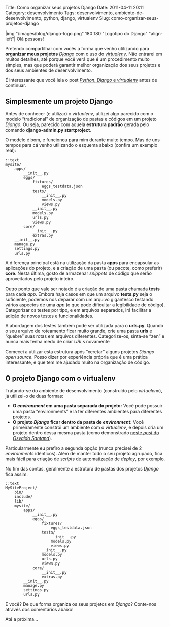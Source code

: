 Title: Como organizar seus projetos Django
Date: 2011-04-11 20:11
Category: desenvolvimento
Tags: desenvolvimento, ambiente-de-desenvolvimento, python, django, virtualenv
Slug: como-organizar-seus-projetos-django


|img "/images/blog/django-logo.png" 180 180 "Logotipo do Django" "align-left"|
Olá pessoas!

Pretendo compartilhar com vocês a forma que venho utilizando para
**organizar meus projetos** [*Django*][] com o uso do [*virtualenv*][].
Não entrarei em muitos detalhes, até porque você verá que é um
procedimento muito simples, mas que poderá garantir melhor organização
dos seus projetos e dos seus ambientes de desenvolvimento.

<!-- PELICAN_END_SUMMARY -->

É interessante que você leia o post [*Python*, *Django* e
*virtualenv*][] antes de continuar.


Simplesmente um projeto Django
------------------------------

Antes de conhecer (e utilizar) o *virtualenv*, utilizei algo parecido
com o modelo “tradicional” de organização de pastas e códigos em um
projeto *Django*. Ou seja, parecido com aquela **estrutura padrão**
gerada pelo comando **django-admin.py startproject**.

O modelo é bom, e funcionou para mim durante muito tempo. Mas de uns
tempos para cá venho utilizando o esquema abaixo (confira um exemplo
real):

    ::text
    mysite/
        apps/
            __init__.py 
            eggs/
                fixtures/
                    eggs_testdata.json
                tests/
                    __init__.py
                    models.py
                    views.py
                __init__.py
                models.py
                urls.py
                views.py
            core/
                __init__.py
                extras.py
        __init__.py
        manage.py
        settings.py
        urls.py

A diferença principal está na utilização da pasta **apps** para
encapsular as aplicações do projeto, e a criação de uma pasta (ou
pacote, como preferir) **core**. Nesta última, gosto de armazenar
*snippets* de código que serão aproveitados pelo projeto inteiro.

Outro ponto que vale ser notado é a criação de uma pasta chamada
**tests** para cada *app*. Embora haja casos em que um arquivo
**tests.py** seja o suficiente, podemos nos deparar com um arquivo
gigantesco testando vários aspectos de uma *app* (o que pode dificultar
a legibilidade de código). Categorizar os testes por tipo, e em arquivos
separados, irá facilitar a adição de novos testes e funcionalidades.

A abordagem dos testes também pode ser utilizada para o **urls.py**.
Quando o seu arquivo de roteamento ficar muito grande, crie uma pasta
**urls** e “quebre” suas rotas em arquivos diferentes. Categorize-os,
sinta-se “zen” e nunca mais tenha medo de criar *URLs* novamente

Comecei a utilizar esta estrutura após “xeretar” alguns projetos
*Django* *open source*. Posso dizer por experiência própria que é uma
prática interessante, e que tem me ajudado muito na organização de
código.


O projeto Django com o virtualenv
---------------------------------

Tratando-se do ambiente de desenvolvimento (construído pelo
*virtualenv*), já utilizei-o de duas formas:

* **O *environment* em uma pasta separada do projeto:** Você pode
    possuir uma pasta “environments” e lá ter diferentes ambientes para
    diferentes projetos.
* **O projeto *Django* ficar dentro da pasta de *environment*:** Você
    primeiramente constrói um ambiente com o *virtualenv*, e depois cria
    um projeto dentro dessa mesma pasta (como demonstrado [neste *post* do *Osvaldo Santana*][]).

Particularmente eu prefiro a segunda opção (nunca precisei de 2
*environments* idênticos). Além de manter todo o seu projeto agrupado,
fica mais fácil para criação de *scripts* de automatização de *deploy*,
por exemplo.

No fim das contas, geralmente a estrutura de pastas dos projetos
*Django* fica assim:

    ::text
    MySiteProject/
        bin/
        include/
        lib/
        mysite/     
            apps/
                __init__.py
                eggs/
                    fixtures/
                        eggs_testdata.json  
                    tests/
                        __init__.py
                        models.py
                        views.py
                    __init__.py 
                    models.py
                    urls.py
                    views.py
                core/
                    __init__.py
                    extras.py
            __init__.py
            manage.py
            settings.py
            urls.py

E você? De que forma organiza os seus projetos em *Django*? Conte-nos
através dos comentários abaixo!

Até a próxima…


  [*Django*]: {tag}django
    "Leia mais sobre Django"
  [*virtualenv*]: {tag}virtualenv
    "Leia mais sobre virtualenv"
  [*Python*, *Django* e *virtualenv*]: {filename}python-django-e-virtualenv.md
    "Leia mais sobre a tríade Python, Django e virtualenv"
  [neste *post* do *Osvaldo Santana*]: http://blog.triveos.com.br/2010/04/25/trabalhando-com-python-e-django/
    "Trabalhando com Python e Django à moda Osvaldo"
